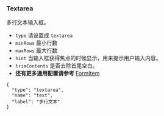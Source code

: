 ### Textarea

多行文本输入框。

-   `type` 请设置成 `textarea`
-   `minRows` 最小行数
-   `maxRows` 最大行数
-   `hint` 当输入框获得焦点的时候显示，用来提示用户输入内容。
-   `trimContents` 是否去除首尾空白。
-   **还有更多通用配置请参考** [FormItem](./FormItem.md)

```schema:height="200" scope="form-item"
{
  "type": "textarea",
  "name": "text",
  "label": "多行文本"
}
```
